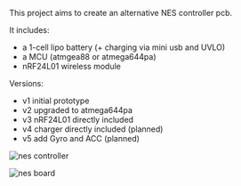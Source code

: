 This project aims to create an alternative NES controller pcb.

It includes:

- a 1-cell lipo battery (+ charging via mini usb and UVLO)
- a MCU (atmgea88 or atmega644pa)
- nRF24L01 wireless module


Versions:

- v1 initial prototype
- v2 upgraded to atmega644pa
- v3 nRF24L01 directly included
- v4 charger directly included (planned)
- v5 add Gyro and ACC (planned)


![nes controller](/sebseb7/eagle/raw/master/NES/nes_controller.jpg)

![nes board](/sebseb7/eagle/raw/master/NES/nes.jpg)

